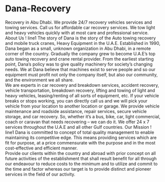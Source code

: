 # Dana-Recovery
Recovery in Abu Dhabi. We provide 24/7 recovery vehicles services and towing services. Call us for affordable car recovery services. We tow light and heavy vehicles quickly with at most care and professional service.   About Us ! line1 The story of Dana is the story of the Auto towing recovery and mobile truck cranes, Heavy Equipment in the U.A.E. Established in 1990, Dana began as a small, unknown organization in Abu Dhabi, in a remote corner of the country. Gradually the company grew to become U.A.E’s top auto towing recovery and crane rental provider. From the earliest starting point, Dana’s policy was to give quality machinery for society’s changing needs. We at Dana believe that machines exist to serve people and so our equipment must profit not only the company itself, but also our community, and the environment we all share.                     
We are experts in car recovery and breakdown services, accident recovery, vehicle transportation, breakdown recovery, lifting and towing of light and heavy vehicles, leasing/renting of all sorts of equipment, etc. If your vehicle breaks or stops working, you can directly call us and we will pick your vehicle from your location to another location or garage. We provide vehicle maintenance and roadside assistance, repair services, secure vehicle storage, and car recovery. So, whether it’s a bus, bike, car, light commercial, coach or caravan that needs recovering – we can do it. We offer 24 x 7 services throughout the U.A.E and all other Gulf countries. 
Our Mission ! line1 Dana is committed to concept of total quality management to enable maintaining its competitive edge. This means providing services which are fit for purpose, at a price commensurate with the purpose and in the most cost-effective and efficient manner.  
Provide our clients within the country and abroad with prior concept on all future activities of the establishment that shall result benefit for all through our endeavour to reduce costs to the minimum and to utilize and commit to the time and factor whereas our target is to provide distinct and pioneer services in the field of our activity.
